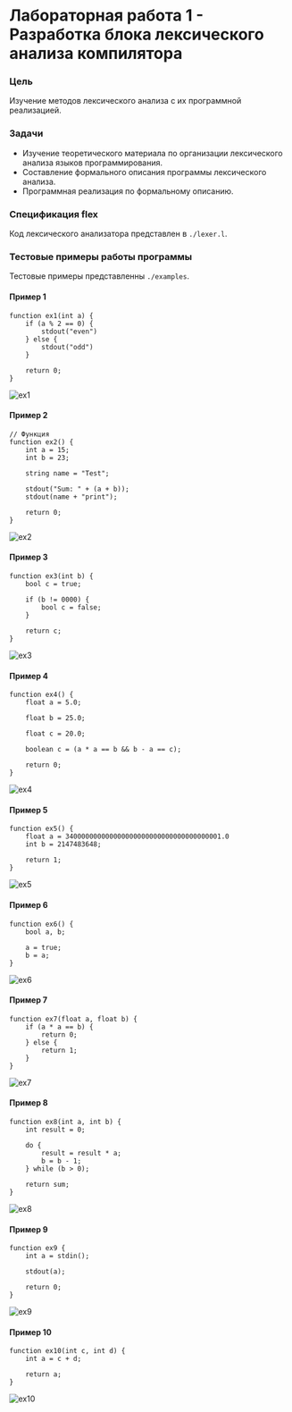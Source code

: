 # Лабораторная работа 1 - Разработка блока лексического анализа компилятора

### Цель

Изучение методов лексического анализа с их программной
реализацией.

### Задачи

* Изучение теоретического материала по организации лексического
анализа языков программирования.
* Составление формального описания программы лексического анализа.
* Программная реализация по формальному описанию.

### Спецификация flex

Код лексического анализатора представлен в `./lexer.l`.

### Тестовые примеры работы программы

Тестовые примеры представленны `./examples`.

#### Пример 1
```
function ex1(int a) {
    if (a % 2 == 0) {
        stdout("even")
    } else {
        stdout("odd")
    }

    return 0;
}
```
![ex1](./img/ex1.png "Example 1")

#### Пример 2
```
// Функция
function ex2() {
    int a = 15;
    int b = 23;

    string name = "Test";

    stdout("Sum: " + (a + b));
    stdout(name + "print");

    return 0;
}
```
![ex2](./img/ex2.png "Example 2")

#### Пример 3
```
function ex3(int b) {
    bool c = true;

    if (b != 0000) {
        bool c = false;
    }

    return c;
}
```
![ex3](./img/ex3.png "Example 3")

#### Пример 4
```
function ex4() {
    float a = 5.0;

    float b = 25.0;

    float c = 20.0;

    boolean c = (a * a == b && b - a == c);

    return 0;
}
```
![ex4](./img/ex4.png "Example 4")

#### Пример 5
```
function ex5() {
    float a = 340000000000000000000000000000000000001.0
    int b = 2147483648;
    
    return 1;
}
```
![ex5](./img/ex5.png "Example 5")

#### Пример 6
```
function ex6() {
    bool a, b;

    a = true;
    b = a;
}
```
![ex6](./img/ex6.png "Example 6")

#### Пример 7
```
function ex7(float a, float b) {
    if (a * a == b) {
        return 0;
    } else {
        return 1;
    }
}
```
![ex7](./img/ex7.png "Example 7")

#### Пример 8
```
function ex8(int a, int b) {
    int result = 0;

    do {
        result = result * a;
        b = b - 1;
    } while (b > 0);

    return sum;
}
```
![ex8](./img/ex8.png "Example 8")

#### Пример 9
```
function ex9 {
    int a = stdin();
    
    stdout(a);

    return 0;
}
```
![ex9](./img/ex9.png "Example 9")

#### Пример 10
```
function ex10(int c, int d) {
    int a = c + d;
    
    return a;
}
```
![ex10](./img/ex10.png "Example 10")